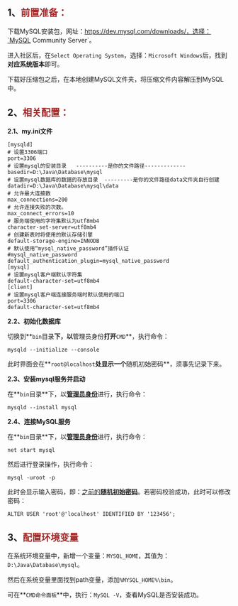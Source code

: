 ## 1、<span style="color:brown">前置准备：</span>

下载MySQL安装包，网址：https://dev.mysql.com/downloads/，选择：`MySQL Community Server`。

进入社区后，在`Select Operating System`，选择：`Microsoft Windows`后，找到**对应系统版本**即可。

下载好压缩包之后，在本地创建MySQL文件夹，将压缩文件内容解压到MySQL中。



## 2、<span style="color:brown">相关配置：</span>

**2.1、my.ini文件**

```mysql
[mysqld]
# 设置3306端口
port=3306
# 设置mysql的安装目录   ----------是你的文件路径-------------
basedir=D:\Java\Database\mysql
# 设置mysql数据库的数据的存放目录  ---------是你的文件路径data文件夹自行创建
datadir=D:\Java\Database\mysql\data
# 允许最大连接数
max_connections=200
# 允许连接失败的次数。
max_connect_errors=10
# 服务端使用的字符集默认为utf8mb4
character-set-server=utf8mb4
# 创建新表时将使用的默认存储引擎
default-storage-engine=INNODB
# 默认使用“mysql_native_password”插件认证
#mysql_native_password
default_authentication_plugin=mysql_native_password
[mysql]
# 设置mysql客户端默认字符集
default-character-set=utf8mb4
[client]
# 设置mysql客户端连接服务端时默认使用的端口
port=3306
default-character-set=utf8mb4
```

**2.2、初始化数据库**

切换到**`bin`目录**下，以**管理员身份**打开**`CMD`**，执行命令：

```ABAP
mysqld --initialize --console
```

此时界面会在**`root@localhost`**处显示一个**随机初始密码**，须事先记录下来。

**2.3、安装mysql服务并启动**

在**`bin`目录**下，以<u>**管理员身份**</u>进行，执行命令：

```ABAP
mysqld --install mysql
```

**2.4、连接MySQL服务**

在**`bin`目录**下，以<u>**管理员身份**</u>进行，执行命令：

```ABAP
net start mysql
```

然后进行登录操作，执行命令：

```ABAP
mysql -uroot -p
```

此时会显示输入密码，即：<u>之前的**随机初始密码**</u>。若密码校验成功，此时可以修改密码：

```ABAP
ALTER USER 'root'@'localhost' IDENTIFIED BY '123456';
```



## 3、<span style="color:brown">配置环境变量</span>

在系统环境变量中，新增一个变量：`MYSQL_HOME`，其值为：`D:\Java\Database\mysql`。

然后在系统变量里面找到path变量，添加`%MYSQL_HOME%\bin`。

可在**`CMD命令面板`**中，执行：`MySQL -V`，查看MySQL是否安装成功。

